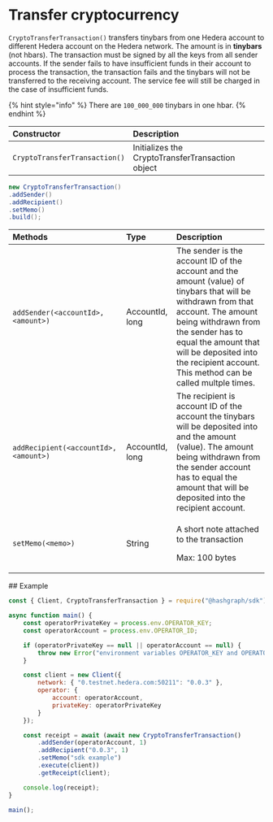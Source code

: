 # Transfer cryptocurrency



`CryptoTransferTransaction()` transfers tinybars from one Hedera account to different Hedera account on the Hedera network. The amount is in **tinybars** \(not hbars\). The transaction must be signed by all the keys from all sender accounts. If the sender fails to have insufficient funds in their account to process the transaction, the transaction fails and the tinybars will not be transferred to the receiving account. The service fee will still be charged in the case of insufficient funds.

{% hint style="info" %}
There are `100_000_000` tinybars in one hbar.
{% endhint %}

| Constructor | Description |
| :--- | :--- |
| `CryptoTransferTransaction()` | Initializes the CryptoTransferTransaction object |

```java
new CryptoTransferTransaction()
.addSender()
.addRecipient()
.setMemo()
.build();
```

<table>
  <thead>
    <tr>
      <th style="text-align:left">Methods</th>
      <th style="text-align:left">Type</th>
      <th style="text-align:left">Description</th>
    </tr>
  </thead>
  <tbody>
    <tr>
      <td style="text-align:left"><code>addSender(&lt;accountId&gt;, &lt;amount&gt;)</code>
      </td>
      <td style="text-align:left">AccountId, long</td>
      <td style="text-align:left">The sender is the account ID of the account and the amount (value) of
        tinybars that will be withdrawn from that account. The amount being withdrawn
        from the sender has to equal the amount that will be deposited into the
        recipient account. This method can be called multple times.</td>
    </tr>
    <tr>
      <td style="text-align:left"><code>addRecipient(&lt;accountId&gt;, &lt;amount&gt;)</code>
      </td>
      <td style="text-align:left">AccountId, long</td>
      <td style="text-align:left">The recipient is account ID of the account the tinybars will be deposited
        into and the amount (value). The amount being withdrawn from the sender
        account has to equal the amount that will be deposited into the recipient
        account.</td>
    </tr>
    <tr>
      <td style="text-align:left"><code>setMemo(&lt;memo&gt;)</code>
      </td>
      <td style="text-align:left">String</td>
      <td style="text-align:left">
        <p>A short note attached to the transaction</p>
        <p>Max: 100 bytes</p>
      </td>
    </tr>
  </tbody>
</table>## Example

```javascript
const { Client, CryptoTransferTransaction } = require("@hashgraph/sdk");

async function main() {
    const operatorPrivateKey = process.env.OPERATOR_KEY;
    const operatorAccount = process.env.OPERATOR_ID;

    if (operatorPrivateKey == null || operatorAccount == null) {
        throw new Error("environment variables OPERATOR_KEY and OPERATOR_ID must be present");
    }

    const client = new Client({
        network: { "0.testnet.hedera.com:50211": "0.0.3" },
        operator: {
            account: operatorAccount,
            privateKey: operatorPrivateKey
        }
    });

    const receipt = await (await new CryptoTransferTransaction()
        .addSender(operatorAccount, 1)
        .addRecipient("0.0.3", 1)
        .setMemo("sdk example")
        .execute(client))
        .getReceipt(client);

    console.log(receipt);
}

main();
```

